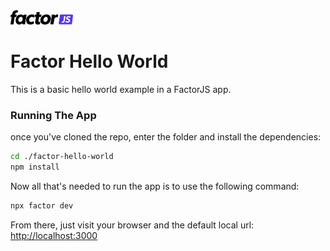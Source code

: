 <img src="./factorjs.svg" width="100px">

# Factor Hello World

This is a basic hello world example in a FactorJS app.

### Running The App

once you've cloned the repo, enter the folder and install the dependencies:

```bash
cd ./factor-hello-world
npm install
```

Now all that's needed to run the app is to use the following command:

```bash
npx factor dev
```

From there, just visit your browser and the default local url:
[http://localhost:3000](http://localhost:3000)

